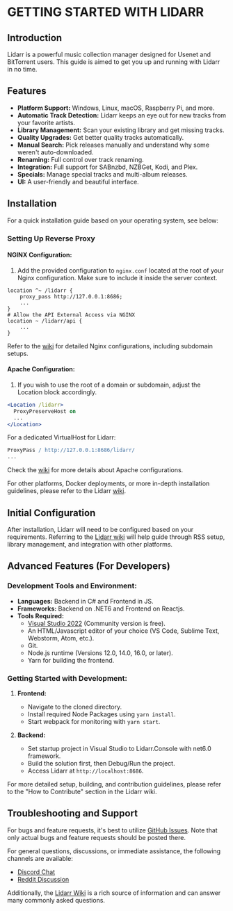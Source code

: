 # GETTING STARTED WITH LIDARR

## Introduction
Lidarr is a powerful music collection manager designed for Usenet and BitTorrent users. This guide is aimed to get you up and running with Lidarr in no time.

## Features
- **Platform Support:** Windows, Linux, macOS, Raspberry Pi, and more.
- **Automatic Track Detection:** Lidarr keeps an eye out for new tracks from your favorite artists.
- **Library Management:** Scan your existing library and get missing tracks.
- **Quality Upgrades:** Get better quality tracks automatically.
- **Manual Search:** Pick releases manually and understand why some weren't auto-downloaded.
- **Renaming:** Full control over track renaming.
- **Integration:** Full support for SABnzbd, NZBGet, Kodi, and Plex.
- **Specials:** Manage special tracks and multi-album releases.
- **UI:** A user-friendly and beautiful interface.

## Installation

For a quick installation guide based on your operating system, see below:

### Setting Up Reverse Proxy

#### NGINX Configuration:

1. Add the provided configuration to `nginx.conf` located at the root of your Nginx configuration. Make sure to include it inside the server context.
   
```nginx
location ^~ /lidarr {
    proxy_pass http://127.0.0.1:8686;
    ...
}
# Allow the API External Access via NGINX
location ~ /lidarr/api {
    ...
}
```
Refer to the [wiki](https://wiki.servarr.com/lidarr) for detailed Nginx configurations, including subdomain setups.

#### Apache Configuration:

1. If you wish to use the root of a domain or subdomain, adjust the Location block accordingly.

```apache
<Location /lidarr>
  ProxyPreserveHost on
  ...
</Location>
```

For a dedicated VirtualHost for Lidarr:

```apache
ProxyPass / http://127.0.0.1:8686/lidarr/
...
```
Check the [wiki](https://wiki.servarr.com/lidarr) for more details about Apache configurations.

For other platforms, Docker deployments, or more in-depth installation guidelines, please refer to the Lidarr [wiki](https://wiki.servarr.com/lidarr).

## Initial Configuration

After installation, Lidarr will need to be configured based on your requirements. Referring to the [Lidarr wiki](https://wiki.servarr.com/lidarr) will help guide through RSS setup, library management, and integration with other platforms.

## Advanced Features (For Developers)

### Development Tools and Environment:

- **Languages:** Backend in C# and Frontend in JS.
- **Frameworks:** Backend on .NET6 and Frontend on Reactjs.
- **Tools Required:**
  - [Visual Studio 2022](https://www.visualstudio.com/vs/) (Community version is free).
  - An HTML/Javascript editor of your choice (VS Code, Sublime Text, Webstorm, Atom, etc.).
  - Git.
  - Node.js runtime (Versions 12.0, 14.0, 16.0, or later).
  - Yarn for building the frontend.

### Getting Started with Development:

1. **Frontend:**
   - Navigate to the cloned directory.
   - Install required Node Packages using `yarn install`.
   - Start webpack for monitoring with `yarn start`.

2. **Backend:**
   - Set startup project in Visual Studio to Lidarr.Console with net6.0 framework.
   - Build the solution first, then Debug/Run the project.
   - Access Lidarr at `http://localhost:8686`.

For more detailed setup, building, and contribution guidelines, please refer to the "How to Contribute" section in the Lidarr wiki.

## Troubleshooting and Support

For bugs and feature requests, it's best to utilize [GitHub Issues](https://github.com/Lidarr/Lidarr/issues). Note that only actual bugs and feature requests should be posted there. 

For general questions, discussions, or immediate assistance, the following channels are available:
- [Discord Chat](https://lidarr.audio/discord)
- [Reddit Discussion](https://www.reddit.com/r/lidarr)

Additionally, the [Lidarr Wiki](https://wiki.servarr.com/lidarr) is a rich source of information and can answer many commonly asked questions.